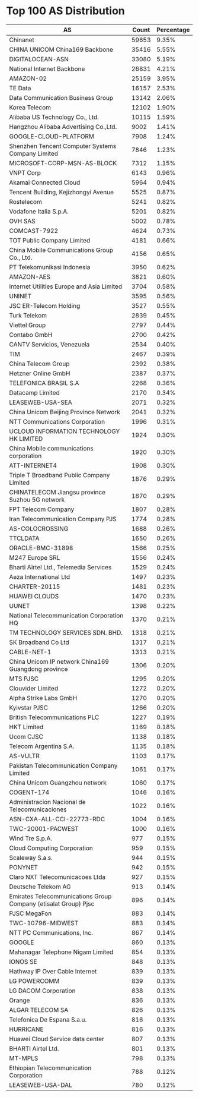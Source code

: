 # Top 100 AS Distribution
| AS | Count | Percentage |
|----|----|----|
| Chinanet | 59653 | 9.35% |
| CHINA UNICOM China169 Backbone | 35416 | 5.55% |
| DIGITALOCEAN-ASN | 33080 | 5.19% |
| National Internet Backbone | 26831 | 4.21% |
| AMAZON-02 | 25159 | 3.95% |
| TE Data | 16157 | 2.53% |
| Data Communication Business Group | 13142 | 2.06% |
| Korea Telecom | 12102 | 1.90% |
| Alibaba US Technology Co., Ltd. | 10115 | 1.59% |
| Hangzhou Alibaba Advertising Co.,Ltd. | 9002 | 1.41% |
| GOOGLE-CLOUD-PLATFORM | 7908 | 1.24% |
| Shenzhen Tencent Computer Systems Company Limited | 7846 | 1.23% |
| MICROSOFT-CORP-MSN-AS-BLOCK | 7312 | 1.15% |
| VNPT Corp | 6143 | 0.96% |
| Akamai Connected Cloud | 5964 | 0.94% |
| Tencent Building, Kejizhongyi Avenue | 5525 | 0.87% |
| Rostelecom | 5241 | 0.82% |
| Vodafone Italia S.p.A. | 5201 | 0.82% |
| OVH SAS | 5002 | 0.78% |
| COMCAST-7922 | 4624 | 0.73% |
| TOT Public Company Limited | 4181 | 0.66% |
| China Mobile Communications Group Co., Ltd. | 4156 | 0.65% |
| PT Telekomunikasi Indonesia | 3950 | 0.62% |
| AMAZON-AES | 3821 | 0.60% |
| Internet Utilities Europe and Asia Limited | 3704 | 0.58% |
| UNINET | 3595 | 0.56% |
| JSC ER-Telecom Holding | 3527 | 0.55% |
| Turk Telekom | 2839 | 0.45% |
| Viettel Group | 2797 | 0.44% |
| Contabo GmbH | 2700 | 0.42% |
| CANTV Servicios, Venezuela | 2534 | 0.40% |
| TIM | 2467 | 0.39% |
| China Telecom Group | 2392 | 0.38% |
| Hetzner Online GmbH | 2387 | 0.37% |
| TELEFONICA BRASIL S.A | 2268 | 0.36% |
| Datacamp Limited | 2170 | 0.34% |
| LEASEWEB-USA-SEA | 2071 | 0.32% |
| China Unicom Beijing Province Network | 2041 | 0.32% |
| NTT Communications Corporation | 1996 | 0.31% |
| UCLOUD INFORMATION TECHNOLOGY HK LIMITED | 1924 | 0.30% |
| China Mobile communications corporation | 1920 | 0.30% |
| ATT-INTERNET4 | 1908 | 0.30% |
| Triple T Broadband Public Company Limited | 1876 | 0.29% |
| CHINATELECOM Jiangsu province Suzhou 5G network | 1870 | 0.29% |
| FPT Telecom Company | 1807 | 0.28% |
| Iran Telecommunication Company PJS | 1774 | 0.28% |
| AS-COLOCROSSING | 1688 | 0.26% |
| TTCLDATA | 1650 | 0.26% |
| ORACLE-BMC-31898 | 1566 | 0.25% |
| M247 Europe SRL | 1556 | 0.24% |
| Bharti Airtel Ltd., Telemedia Services | 1529 | 0.24% |
| Aeza International Ltd | 1497 | 0.23% |
| CHARTER-20115 | 1481 | 0.23% |
| HUAWEI CLOUDS | 1470 | 0.23% |
| UUNET | 1398 | 0.22% |
| National Telecommunication Corporation HQ | 1370 | 0.21% |
| TM TECHNOLOGY SERVICES SDN. BHD. | 1318 | 0.21% |
| SK Broadband Co Ltd | 1317 | 0.21% |
| CABLE-NET-1 | 1313 | 0.21% |
| China Unicom IP network China169 Guangdong province | 1306 | 0.20% |
| MTS PJSC | 1295 | 0.20% |
| Clouvider Limited | 1272 | 0.20% |
| Alpha Strike Labs GmbH | 1270 | 0.20% |
| Kyivstar PJSC | 1266 | 0.20% |
| British Telecommunications PLC | 1227 | 0.19% |
| HKT Limited | 1169 | 0.18% |
| Ucom CJSC | 1138 | 0.18% |
| Telecom Argentina S.A. | 1135 | 0.18% |
| AS-VULTR | 1103 | 0.17% |
| Pakistan Telecommunication Company Limited | 1061 | 0.17% |
| China Unicom Guangzhou network | 1060 | 0.17% |
| COGENT-174 | 1046 | 0.16% |
| Administracion Nacional de Telecomunicaciones | 1022 | 0.16% |
| ASN-CXA-ALL-CCI-22773-RDC | 1004 | 0.16% |
| TWC-20001-PACWEST | 1000 | 0.16% |
| Wind Tre S.p.A. | 977 | 0.15% |
| Cloud Computing Corporation | 959 | 0.15% |
| Scaleway S.a.s. | 944 | 0.15% |
| PONYNET | 942 | 0.15% |
| Claro NXT Telecomunicacoes Ltda | 927 | 0.15% |
| Deutsche Telekom AG | 913 | 0.14% |
| Emirates Telecommunications Group Company (etisalat Group) Pjsc | 896 | 0.14% |
| PJSC MegaFon | 883 | 0.14% |
| TWC-10796-MIDWEST | 883 | 0.14% |
| NTT PC Communications, Inc. | 867 | 0.14% |
| GOOGLE | 860 | 0.13% |
| Mahanagar Telephone Nigam Limited | 854 | 0.13% |
| IONOS SE | 848 | 0.13% |
| Hathway IP Over Cable Internet | 839 | 0.13% |
| LG POWERCOMM | 839 | 0.13% |
| LG DACOM Corporation | 838 | 0.13% |
| Orange | 836 | 0.13% |
| ALGAR TELECOM SA | 826 | 0.13% |
| Telefonica De Espana S.a.u. | 816 | 0.13% |
| HURRICANE | 816 | 0.13% |
| Huawei Cloud Service data center | 807 | 0.13% |
| BHARTI Airtel Ltd. | 801 | 0.13% |
| MT-MPLS | 798 | 0.13% |
| Ethiopian Telecommunication Corporation | 788 | 0.12% |
| LEASEWEB-USA-DAL | 780 | 0.12% |
